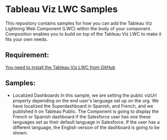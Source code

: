 # Tableau Viz LWC Samples

This repository contains samples for how you can add the Tableau Viz Lightning Web Component (LWC) within the body of your component. Composition enables you to build on top of the Tableau Viz LWC to make it fits your own needs.

## Requirement:

[You need to install the Tableau Viz LWC from GitHub](https://github.com/tableau/tableau-viz-lwc)

## Samples:

- Localized Dashboards
    In this sample, we are setting the public vizUrl property depending on the end user's language set up on the org. We have localized the Superdashboard in Spanish, and French, and we published it on Tableau Public. The Component is going to display the French or Spanish dashboard if the Salesforce user has one these languages set as their default language in Salesforce. If the user has a different language, the English version of the dashboard is going to be shown.
